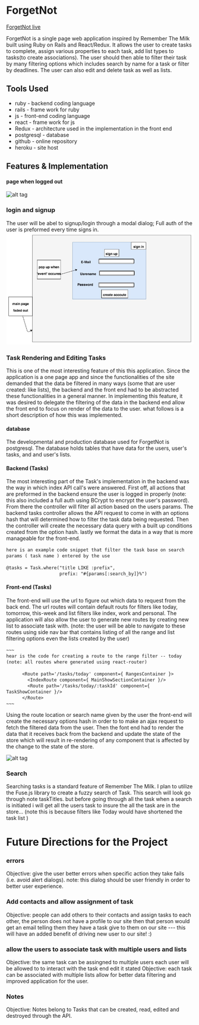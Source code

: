 # ForgetNot
[ForgetNot live](https://forget--not.herokuapp.com/)

ForgetNot is a single page web application inspired by Remember The Milk built using Ruby on Rails and React/Redux. It allows the user to create tasks to complete, assign various properties
to each task, add list types to tasks(to create associations). The user should then able to
filter their task by many filtering options which includes search by name for a task or filter
by deadlines. The user can also edit and delete task as well as lists.

## Tools Used
  * ruby - backend coding language
  * rails - frame work for ruby
  * js - front-end coding language
  * react - frame work for js
  * Redux - architecture used in the implementation in the front end
  * postgresql - database
  * github - online repository
  * heroku - site host

## Features & Implementation

#### page when logged  out
![alt tag](https://github.com/bkargaw/forget_not/blob/master/docs/wireframes/main%20logged%20out%20.png)

### login and signup

  The user will be abel to signup/login through a modal dialog; Full auth of the user is preformed every time signs in.  
![alt tag](https://github.com/bkargaw/forget_not/blob/master/docs/wireframes/sign_in:up_page.jpg)

### Task Rendering and Editing Tasks
  This is one of the most interesting feature of this this application. Since the application is a one
  page app and since the functionalities of the site demanded that the data be filtered in many ways
  (some that are user created: like lists), the backend and the front end had to be abstracted these functionalities in a general manner. In implementing this feature, it was desired to delegate the filtering
  of the data in the backend end allow the front end to focus on render of the data to the user. what follows is a short description of how this was implemented.

#### database
  The developmental and production database used for ForgetNot is postgresql. The database holds tables that have data for the users, user's tasks, and and user's lists.

#### Backend (Tasks)
  The most interesting part of the Task's implementation in the backend was the way in which index API call's were answered. First off, all actions that are preformed in the backend ensure the user is logged in properly (note: this also included a full auth using BCrypt to encrypt the user's password). From there the controller will filter all action based on the users params. The backend tasks controller
  allows the API request to come in with an options hash that will determined how to filter the task data being requested. Then the controller will create the necessary data query with a built
  up conditions created from the option hash. lastly we format the data in a way that is more manageable for the front-end.


  ~~~
  here is an example code snippet that filter the task base on search params ( task name ) entered by the use

  @tasks = Task.where("title LIKE :prefix",
                      prefix: "#{params[:search_by]}%")
  ~~~


#### Front-end (Tasks)
  The front-end will use the url to figure out which data to request from the back end. The url routes will contain
  default routs for filters like today, tomorrow, this-week and list filters like index, work and personal. The
  application will also allow the user to generate new routes by creating new list to associate task with.
  (note: the user will be able  to navigate to these routes using side nav bar that contains listing of all the
    range and list filtering options even the lists created by the user)


    ~~~
    hear is the code for creating a route to the range filter -- today
    (note: all routes where generated using react-router)

          <Route path='/tasks/today' component={ RangesContainer }>
            <IndexRoute component={ MainShowSectionContainer }/>
            <Route path='/tasks/today/:taskId' component={ TaskShowContainer }/>
          </Route>
    ~~~

  Using the route location or search name given by the user the front-end will create the necessary options hash in order to to make an ajax request to fetch the filtered data from the user. Then the font end had to render the data that it receives back from the backend and update the state of the store which will result in re-rendering of any component that is affected by the change to the state of the store.

![alt tag](https://github.com/bkargaw/forget_not/blob/master/docs/wireframes/main_page%20with%20show%20task.png)


### Search
Searching tasks is a standard feature of Remember The Milk. I plan to utilize the Fuse.js library to create a fuzzy search of Task. This search will look go through note taskTitles.
but before going through all the task when a search is initiated i will get all the users task
to insure the all the task are in the store... (note this is because filters like Today would have shortened the task list )


# Future Directions for the Project

### errors
  Objective: give the user better errors when specific action they take fails (i.e. avoid  alert dialogs). note: this dialog should be user friendly in order to better user experience.

### Add contacts and allow assignment of task

 Objective: people can add others to their contacts and assign tasks to each other, the person does not
      have a profile to our site then that person would get an email telling them they have a task give to
      them on our site --- this will have an added benefit of driving new user to our site! :)

### allow the users to associate task with multiple users and lists

  Objective: the same task can be assingned to multiple users each user will be allowed to to interact with the
      task end edit it stated
  Objective: each task can be associated with multiple lists allow for better data filtering and improved application for the user.
### Notes

Objective: Notes belong to Tasks that can be created, read, edited and destroyed through the API.
